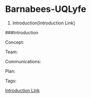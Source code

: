 # Barnabees-UQLyfe

1. Introduction[Introduction Link]

###Introduction

Concept:

Team:

Communications:

Plan:

Tags:


[Introduction Link](#Introduction)